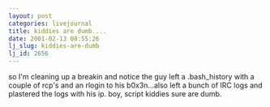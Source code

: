 ```yaml
---
layout: post
categories: livejournal
title: kiddies are dumb....
date: 2001-02-13 08:55:26
lj_slug: kiddies-are-dumb
lj_id: 2656
---
```

so I'm cleaning up a breakin and notice the guy left a .bash_history with a couple of rcp's and an rlogin to his b0x3n...also left a bunch of IRC logs and plastered the logs with his ip. boy, script kiddies sure are dumb.

